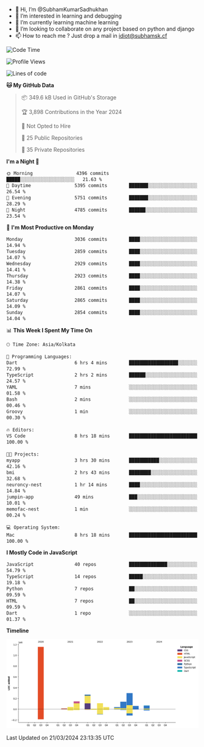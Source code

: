 - 👋 Hi, I’m @SubhamKumarSadhukhan
- 👀 I’m interested in learning and debugging
- 🌱 I’m currently learning machine learning
- 💞️ I’m looking to collaborate on any project based on python and django
- 📫 How to reach me ?
      Just drop a mail in idiot@subhamsk.cf

<!---
SubhamKumarSadhukhan/SubhamKumarSadhukhan is a ✨ special ✨ repository because its `README.md` (this file) appears on your GitHub profile.
You can click the Preview link to take a look at your changes.
--->


<!--START_SECTION:waka-->
![Code Time](http://img.shields.io/badge/Code%20Time-2%2C016%20hrs%2045%20mins-blue)

![Profile Views](http://img.shields.io/badge/Profile%20Views-6-blue)

![Lines of code](https://img.shields.io/badge/From%20Hello%20World%20I%27ve%20Written-2.4%20million%20lines%20of%20code-blue)

**🐱 My GitHub Data** 

> 📦 349.6 kB Used in GitHub's Storage 
 > 
> 🏆 3,898 Contributions in the Year 2024
 > 
> 🚫 Not Opted to Hire
 > 
> 📜 25 Public Repositories 
 > 
> 🔑 35 Private Repositories 
 > 
**I'm a Night 🦉** 

```text
🌞 Morning                4396 commits        █████░░░░░░░░░░░░░░░░░░░░   21.63 % 
🌆 Daytime                5395 commits        ███████░░░░░░░░░░░░░░░░░░   26.54 % 
🌃 Evening                5751 commits        ███████░░░░░░░░░░░░░░░░░░   28.29 % 
🌙 Night                  4785 commits        ██████░░░░░░░░░░░░░░░░░░░   23.54 % 
```
📅 **I'm Most Productive on Monday** 

```text
Monday                   3036 commits        ████░░░░░░░░░░░░░░░░░░░░░   14.94 % 
Tuesday                  2859 commits        ████░░░░░░░░░░░░░░░░░░░░░   14.07 % 
Wednesday                2929 commits        ████░░░░░░░░░░░░░░░░░░░░░   14.41 % 
Thursday                 2923 commits        ████░░░░░░░░░░░░░░░░░░░░░   14.38 % 
Friday                   2861 commits        ████░░░░░░░░░░░░░░░░░░░░░   14.07 % 
Saturday                 2865 commits        ████░░░░░░░░░░░░░░░░░░░░░   14.09 % 
Sunday                   2854 commits        ████░░░░░░░░░░░░░░░░░░░░░   14.04 % 
```


📊 **This Week I Spent My Time On** 

```text
🕑︎ Time Zone: Asia/Kolkata

💬 Programming Languages: 
Dart                     6 hrs 4 mins        ██████████████████░░░░░░░   72.99 % 
TypeScript               2 hrs 2 mins        ██████░░░░░░░░░░░░░░░░░░░   24.57 % 
YAML                     7 mins              ░░░░░░░░░░░░░░░░░░░░░░░░░   01.58 % 
Bash                     2 mins              ░░░░░░░░░░░░░░░░░░░░░░░░░   00.46 % 
Groovy                   1 min               ░░░░░░░░░░░░░░░░░░░░░░░░░   00.30 % 

🔥 Editors: 
VS Code                  8 hrs 18 mins       █████████████████████████   100.00 % 

🐱‍💻 Projects: 
myapp                    3 hrs 30 mins       ███████████░░░░░░░░░░░░░░   42.16 % 
bmi                      2 hrs 43 mins       ████████░░░░░░░░░░░░░░░░░   32.68 % 
neuroncy-nest            1 hr 14 mins        ████░░░░░░░░░░░░░░░░░░░░░   14.84 % 
jumpin-app               49 mins             ███░░░░░░░░░░░░░░░░░░░░░░   10.01 % 
memofac-nest             1 min               ░░░░░░░░░░░░░░░░░░░░░░░░░   00.24 % 

💻 Operating System: 
Mac                      8 hrs 18 mins       █████████████████████████   100.00 % 
```

**I Mostly Code in JavaScript** 

```text
JavaScript               40 repos            ██████████████░░░░░░░░░░░   54.79 % 
TypeScript               14 repos            █████░░░░░░░░░░░░░░░░░░░░   19.18 % 
Python                   7 repos             ██░░░░░░░░░░░░░░░░░░░░░░░   09.59 % 
HTML                     7 repos             ██░░░░░░░░░░░░░░░░░░░░░░░   09.59 % 
Dart                     1 repo              ░░░░░░░░░░░░░░░░░░░░░░░░░   01.37 % 
```



**Timeline**

![Lines of Code chart](https://raw.githubusercontent.com/SubhamKumarSadhukhan/SubhamKumarSadhukhan/main/assets/bar_graph.png)


 Last Updated on 21/03/2024 23:13:35 UTC
<!--END_SECTION:waka-->
